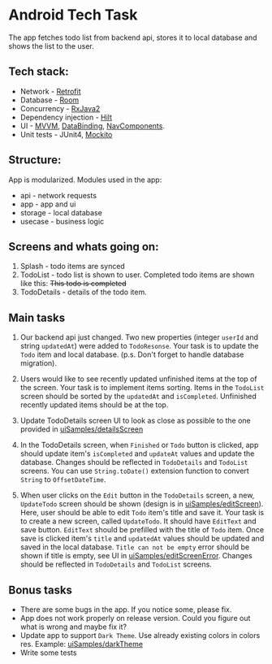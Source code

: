 # Android Tech Task

The app fetches todo list from backend api, stores it to local database and shows the list to the user.

## Tech stack:  
* Network - <a href="https://square.github.io/retrofit/">Retrofit</a>
* Database - <a href="https://developer.android.com/training/data-storage/room">Room</a>
* Concurrency - <a href="https://github.com/ReactiveX/RxJava">RxJava2</a>
* Dependency injection - <a href="https://developer.android.com/training/dependency-injection/hilt-android">Hilt</a>
* UI - <a href="https://developer.android.com/topic/libraries/architecture/viewmodel">MVVM</a>, <a href="https://developer.android.com/topic/libraries/data-binding">DataBinding</a>, <a href="https://developer.android.com/guide/navigation/navigation-getting-started">NavComponents</a>.
* Unit tests - JUnit4, <a href="https://site.mockito.org/">Mockito</a>

## Structure:
App is modularized. Modules used in the app: 
* api - network requests
* app - app and ui
* storage - local database
* usecase - business logic

## Screens and whats going on:
1. Splash - todo items are synced
2. TodoList - todo list is shown to user. Completed todo items are shown like this: <strike>This todo is completed</strike>
3. TodoDetails - details of the todo item. 

## Main tasks
1. Our backend api just changed. Two new properties (integer `userId` and string `updatedAt`)
  were added to `TodoResonse`. Your task is to update the `Todo` item and local database. 
  (p.s. Don't forget to handle database migration).

2. Users would like to see recently updated unfinished items at the top of the screen. 
 Your task is to implement items sorting. Items in the `TodoList` screen should be sorted by the 
 `updatedAt` and `isCompleted`. Unfinished recently updated items should be at the top.

3. Update TodoDetails screen UI to look as close as possible to the one provided in 
 <a href="https://bucket.digitalarsenal.net/elpaso/android/android-tech-task/-/blob/master/uiSamples/detailsScreen.jpg">uiSamples/detailsScreen</a>

3. In the TodoDetails screen, when `Finished` or `Todo` button is clicked, app should update
 item's `isCompleted` and `updateAt` values and update the database. Changes should be reflected in
 `TodoDetails` and `TodoList` screens. You can use `String.toDate()` extension function to convert 
 `String` to `OffsetDateTime`. 

4. When user clicks on the `Edit` button in the `TodoDetails` screen, a new, `UpdateTodo` screen
 should be shown (design is in  <a href="https://bucket.digitalarsenal.net/elpaso/android/android-tech-task/-/blob/master/uiSamples/editScreen.jpg">uiSamples/editScreen</a>). Here, user should be able to edit `Todo`
 item's title and save it. Your task is to create a new screen, called `UpdateTodo`. It should have
 `EditText` and save button. `EditText` should be prefilled with the title of `Todo` item.
 Once save is clicked item's `title` and `updatedAt` values should be updated and saved in the
 local database. `Title can not be empty` error should be shown if title is empty, see UI in <a href="https://bucket.digitalarsenal.net/elpaso/android/android-tech-task/-/blob/master/uiSamples/editScreenError.jpg">uiSamples/editScreenError</a>. Changes should be 
 reflected in `TodoDetails` and `TodoList` screens. 

## Bonus tasks
* There are some bugs in the app. If you notice some, please fix. 
* App does not work properly on release version. Could you figure out what is wrong and maybe fix it?
* Update app to support `Dark Theme`. Use already existing colors in colors res. Example: <a href="https://bucket.digitalarsenal.net/elpaso/android/android-tech-task/-/blob/master/uiSamples/darkTheme.jpg">uiSamples/darkTheme</a>
* Write some tests

